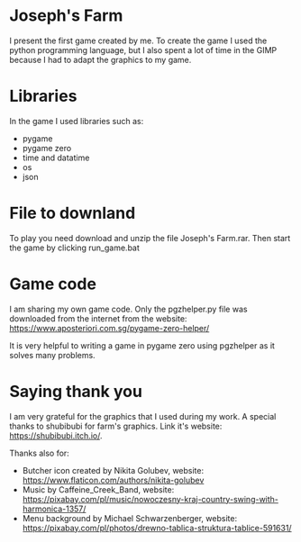# Joseph's Farm
I present the first game created by me. 
To create the game I used the python programming language, but I also spent a lot of time in the GIMP because I had to adapt the graphics to my game.

# Libraries
In the game I used libraries such as:
 - pygame
 - pygame zero
 - time and datatime
 - os
 - json

# File to downland
To play you need download and unzip the file Joseph's Farm.rar. Then start the game by clicking run_game.bat

# Game code
I am sharing my own game code. Only the pgzhelper.py file was downloaded from the internet from the website: https://www.aposteriori.com.sg/pygame-zero-helper/

It is very helpful to writing a game in pygame zero using pgzhelper as it solves many problems.

# Saying thank you
I am very grateful for the graphics that I used during my work. A special thanks to shubibubi for farm's graphics.
Link it's website: https://shubibubi.itch.io/.

Thanks also for:
- Butcher icon created by Nikita Golubev, website: https://www.flaticon.com/authors/nikita-golubev
- Music by Caffeine_Creek_Band, website: https://pixabay.com/pl/music/nowoczesny-kraj-country-swing-with-harmonica-1357/
- Menu background by Michael Schwarzenberger, website: https://pixabay.com/pl/photos/drewno-tablica-struktura-tablice-591631/

